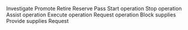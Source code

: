 Investigate
Promote
Retire
Reserve
Pass
Start operation
Stop operation
Assist operation
Execute operation
Request operation
Block supplies
Provide supplies
Request

